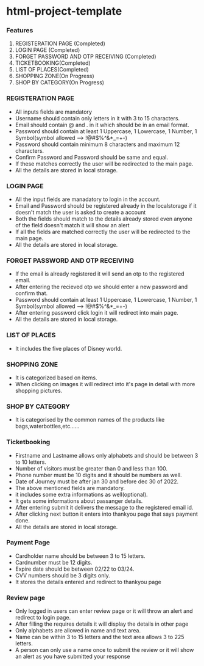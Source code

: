 # html-project-template

### Features

1. REGISTERATION PAGE (Completed)
2. LOGIN PAGE (Completed)
3. FORGET PASSWORD AND OTP RECEIVING (Completed)
4. TICKETBOOKING(Completed)
5. LIST OF PLACES(Completed)
5. SHOPPING ZONE(On Progress)
6. SHOP BY CATEGORY(On Progress)

### REGISTERATION PAGE

* All inputs fields are mandatory
* Username should contain only letters in it with 3 to 15 characters.
* Email should contain @ and . in it which should be in an email format.
* Password should contain at least 1 Uppercase, 1 Lowercase, 1 Number, 1 Symbol(symbol allowed --> !@#$%^&*_=+-)
* Password should contain minimum 8 characters and maximum 12 characters.
* Confirm Password and Password should be same and equal.
* If these matches correctly the user will be redirected to the main page.
* All the details are stored in local storage.

### LOGIN PAGE

* All the input fields are manadatory to login in the account.
* Email and Password should be registered already in the localstorage if it doesn't match the user is asked to create a account
* Both the fields should match to the details already stored even anyone of the field doesn't match it will show an alert
* If all the fields are matched correctly the user will be redirected to the main page.
* All the details are stored in local storage.

### FORGET PASSWORD AND OTP RECEIVING

* If the email is already registered it will send an otp to the registered email.
* After entering the recieved otp we should enter a new password and confirm that.
* Password should contain at least 1 Uppercase, 1 Lowercase, 1 Number, 1 Symbol(symbol allowed --> !@#$%^&*_=+-)
* After entering password click login it will redirect into main page.
* All the details are stored in local storage.

### LIST OF PLACES

* It includes the five places of Disney world.

### SHOPPING ZONE

* It is categorized based on items.
* When clicking on images it will redirect into it's page in detail with more shopping pictures.


### SHOP BY CATEGORY

* It is categorised by the common names of the products like bags,waterbottles,etc......

### Ticketbooking
* Firstname and Lastname allows only alphabets and should be between 3 to 10 letters.
* Number of visitors must be greater than 0 and less than 100.
* Phone number must be 10 digits and it should be numbers as well.
* Date of Journey must be after jan 30 and before dec 30 of 2022.
* The above mentioned fields are mandatory.
* it includes some extra informations as well(optional).
* It gets some informations about passanger details.
* After entering submit it delivers the message to the registered email id.
* After clicking next button it enters into thankyou page that says payment done.
* All the details are stored in local storage.

### Payment Page
* Cardholder name should be between 3 to 15 letters.
* Cardnumber must be 12 digits.
* Expire date should be between  02/22 to 03/24.
* CVV numbers should be 3 digits only.
* It stores the details entered and redirect to thankyou page

### Review page
* Only logged in users can enter review page or it will throw an alert and redirect to login page.
* After filling the requires details it will display the details in other page
* Only alphabets are allowed in name and text area.
* Name can be within 3 to 15 letters and the text area allows 3 to 225 letters.
* A person can only use a name once to submit the review or it will show an alert as you have submitted your response

                                                                                                 